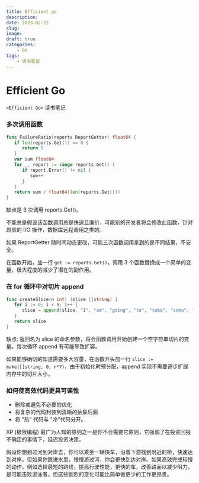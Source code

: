 ```yaml
---
title: Efficient go
description: 
date: 2023-02-22
slug: 
image: 
draft: true
categories:
    - Go
tags:
    - 读书笔记
---
```




# Efficient Go

`<Efficient Go>` 读书笔记

### 多次调用函数

```go
func FailureRatio(reports ReportGetter) float64 { 
   if len(reports.Get()) == 0 { 
      return 0
   }
   var sum float64
   for _, report := range reports.Get() { 
      if report.Error() != nil {
         sum++
      }
   }
   return sum / float64(len(reports.Get())) 
}
```

缺点是 3 次调用 reports.Get()。

不能总是假设该函数调用总是快速且廉价，可能别的开发者将会修改此函数，针对昂贵的 I/O 操作，数据库远程调用之类的。

如果 ReportGetter 随时间动态更改，可能三次函数调用拿到的是不同结果，不安全。

在函数开始，加一行 `got := reports.Get()`，调用 3 个函数替换成一个简单的变量，极大程度的减少了潜在的副作用。

### 在 for 循环中对切片 append

```go
func createSlice(n int) (slice []string) { 
   for i := 0; i < n; i++ {
      slice = append(slice, "I", "am", "going", "to", "take", "some", "space") 
   }
   return slice
}
```

缺点: 返回名为 slice 的命名参数，将会函数调用开始创建一个空字符串切片的变量。每次循环 append 有可能导致扩容。

如果能够确切的知道需要多大容量，在函数开头加一行 `slice := make([]string, 0, n*7)`，由于初始化时预分配，append 实现不需要逐步扩展内存中的切片大小。

### 如何使高效代码更具可读性

+ 删除或避免不必要的优化
+ 将复杂的代码封装到清晰的抽象后面
+ 将 "热" 代码与 "冷"代码分开。

XP (极限编程) 最广为人知的原则之一是你不会需要它原则，它强调了在投资回报不确定的事情下，延迟投资决策。

假设你想到过河到对岸去，你可以乘坐一辆快车，沿着下游找到附近的桥，快速达到对岸。但如果你跳进水里，慢慢游过河，你会更快到达对岸。如果高效完成较慢的动作，例如选择最短的路线，提高行驶性能，更快的车，改善路面以减少阻力，是可能击败游泳者，但这些剧烈的变化可能比简单做更少的工作更昂贵。





























